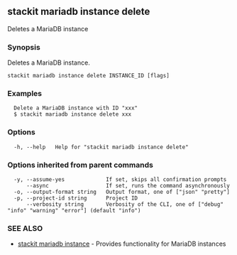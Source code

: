 ## stackit mariadb instance delete

Deletes a MariaDB instance

### Synopsis

Deletes a MariaDB instance.

```
stackit mariadb instance delete INSTANCE_ID [flags]
```

### Examples

```
  Delete a MariaDB instance with ID "xxx"
  $ stackit mariadb instance delete xxx
```

### Options

```
  -h, --help   Help for "stackit mariadb instance delete"
```

### Options inherited from parent commands

```
  -y, --assume-yes             If set, skips all confirmation prompts
      --async                  If set, runs the command asynchronously
  -o, --output-format string   Output format, one of ["json" "pretty"]
  -p, --project-id string      Project ID
      --verbosity string       Verbosity of the CLI, one of ["debug" "info" "warning" "error"] (default "info")
```

### SEE ALSO

* [stackit mariadb instance](./stackit_mariadb_instance.md)	 - Provides functionality for MariaDB instances

